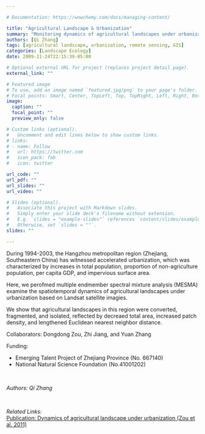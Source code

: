 ```yaml
---

# Documentation: https://wowchemy.com/docs/managing-content/

title: "Agricultural Landscape & Urbanization"
summary: "Monitoring dynamics of agricultural landscapes under urbanization"
authors: [Qi Zhang]
tags: [agricultural landscape, urbanization, remote sensing, GIS]
categories: [Landscape Ecology]
date: 2009-11-24T22:15:39-05:00

# Optional external URL for project (replaces project detail page).
external_link: ""

# Featured image
# To use, add an image named `featured.jpg/png` to your page's folder.
# Focal points: Smart, Center, TopLeft, Top, TopRight, Left, Right, BottomLeft, Bottom, BottomRight.
image:
  caption: ""
  focal_point: ""
  preview_only: false

# Custom links (optional).
#   Uncomment and edit lines below to show custom links.
# links:
# - name: Follow
#   url: https://twitter.com
#   icon_pack: fab
#   icon: twitter

url_code: ""
url_pdf: ""
url_slides: ""
url_video: ""

# Slides (optional).
#   Associate this project with Markdown slides.
#   Simply enter your slide deck's filename without extension.
#   E.g. `slides = "example-slides"` references `content/slides/example-slides.md`.
#   Otherwise, set `slides = ""`.
slides: ""

---
```


During 1994-2003, the Hangzhou metropolitan region (Zhejiang, Southeastern China) has witnessed accelerated urbanization, which was characterized by increases in total population, proportion of non-agriculture population, per capita GDP, and impervious surface area. 

Here, we perofmed multiple endmember spectral mixture analysis (MESMA) examine the spatiotemporal dynamics of agricultural landscapes under urbanization based on Landsat satellite imagies.

We show that agricultural landscapes in this region were converted, fragmented, and isolated, reflected by decreaed total area, increased patch density, and lengthened Euclidean nearest neighbor distance.


Collaborators: Dongdong Zou, Zhi Jiang, and Yuan Zhang 

Funding: 
 - Emerging Talent Project of Zhejiang Province (No. 667140)
 - National Natural Science Foundation (No.41001202)

<br>


_Authors: Qi Zhang_
 
<br>

*Related Links:* <br>
[Publication: Dynamics of agricultural landscape under urbanization (Zou et al. 2011)](https://doi.org/10.1007/978-3-642-25188-7_58) <br>

<br>


